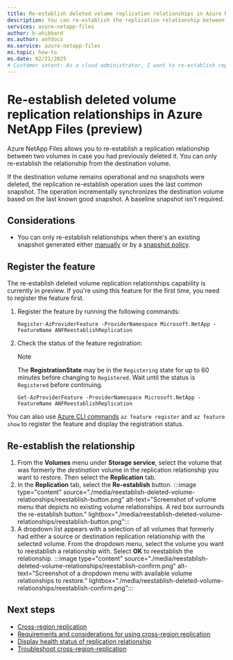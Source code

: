 ```yaml
---
title: Re-establish deleted volume replication relationships in Azure NetApp Files
description: You can re-establish the replication relationship between volumes.
services: azure-netapp-files
author: b-ahibbard
ms.author: anfdocs
ms.service: azure-netapp-files
ms.topic: how-to
ms.date: 02/21/2025
# Customer intent: As a cloud administrator, I want to re-establish replication relationships for deleted volumes in Azure NetApp Files, so that I can ensure data continuity and maintain operational efficiency without losing previous snapshot states.
---
```

# Re-establish deleted volume replication relationships in Azure NetApp Files (preview)

Azure NetApp Files allows you to re-establish a replication relationship between two volumes in case you had previously deleted it. You can only re-establish the relationship from the destination volume. 

If the destination volume remains operational and no snapshots were deleted, the replication re-establish operation uses the last common snapshot. The operation incrementally synchronizes the destination volume based on the last known good snapshot. A baseline snapshot isn't required. 

## Considerations

* You can only re-establish relationships when there's an existing snapshot generated either [manually](azure-netapp-files-manage-snapshots.md) or by a [snapshot policy](snapshots-manage-policy.md). 

## Register the feature 

The re-establish deleted volume replication relationships capability is currently in preview. If you're using this feature for the first time, you need to register the feature first.

1.  Register the feature by running the following commands:

    ```azurepowershell-interactive
    Register-AzProviderFeature -ProviderNamespace Microsoft.NetApp -FeatureName ANFReestablishReplication
    ```

2. Check the status of the feature registration: 

    > [!NOTE]
    > The **RegistrationState** may be in the `Registering` state for up to 60 minutes before changing to `Registered`. Wait until the status is `Registered` before continuing.

    ```azurepowershell-interactive
    Get-AzProviderFeature -ProviderNamespace Microsoft.NetApp -FeatureName ANFReestablishReplication
    ```
You can also use [Azure CLI commands](/cli/azure/feature) `az feature register` and `az feature show` to register the feature and display the registration status. 

## Re-establish the relationship

1. From the **Volumes** menu under **Storage service**, select the volume that was formerly the _destination_ volume in the replication relationship you want to restore. Then select the **Replication** tab. 
1. In the **Replication** tab, select the **Re-establish** button. 
    :::image type="content" source="./media/reestablish-deleted-volume-relationships/reestablish-button.png" alt-text="Screenshot of volume menu that depicts no existing volume relationships. A red box surrounds the re-establish button." lightbox="./media/reestablish-deleted-volume-relationships/reestablish-button.png":::
1. A dropdown list appears with a selection of all volumes that formerly had either a source or destination replication relationship with the selected volume. From the dropdown menu, select the volume you want to reestablish a relationship with. Select **OK** to reestablish the relationship.
    :::image type="content" source="./media/reestablish-deleted-volume-relationships/reestablish-confirm.png" alt-text="Screenshot of a dropdown menu with available volume relationships to restore." lightbox="./media/reestablish-deleted-volume-relationships/reestablish-confirm.png":::

## Next steps  

* [Cross-region replication](cross-region-replication-introduction.md)
* [Requirements and considerations for using cross-region replication](cross-region-replication-requirements-considerations.md)
* [Display health status of replication relationship](cross-region-replication-display-health-status.md)
* [Troubleshoot cross-region-replication](troubleshoot-cross-region-replication.md)
